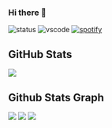 ### Hi there 👋
![status](https://dev.discordprofiles.me/badge/status/707403727912304641?simple=true)
![vscode](https://dev.discordprofiles.me/badge/vscode/707403727912304641)
[![spotify](https://dev.discordprofiles.me/badge/spotify/707403727912304641)](https://dev.discordprofiles.me/openspotify/707403727912304641)

## GitHub Stats

<img src="https://media4.giphy.com/media/B5vBv8XsIs4h5BtFol/giphy.gif?cid=790b7611ce587fe68cc24f899bb78029d07ccd77a517fd04&rid=giphy.gif&ct=g">

## Github Stats Graph

![](https://github-profile-summary-cards.vercel.app/api/cards/profile-details?username=subnwa&theme=github_dark) 
![](https://github-profile-summary-cards.vercel.app/api/cards/stats?username=subnwa&theme=github_dark) 
![](https://github-profile-summary-cards.vercel.app/api/cards/most-commit-language?username=subnwa&theme=github_dark) 


<!--
**subnwa/subnwa** is a ✨ _special_ ✨ repository because its `README.md` (this file) appears on your GitHub profile.

Here are some ideas to get you started:

- 🔭 I’m currently working on ...
- 🌱 I’m currently learning ...
- 👯 I’m looking to collaborate on ...
- 🤔 I’m looking for help with ...
- 💬 Ask me about ...
- 📫 How to reach me: ...
- 😄 Pronouns: ...
- ⚡ Fun fact: ...
-->
